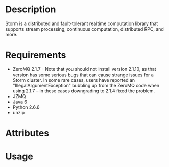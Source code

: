 # Description

Storm is a distributed and fault-tolerant realtime computation library that supports stream processing, continuous computation, distributed RPC, and more.

# Requirements

* ZeroMQ 2.1.7 - Note that you should not install version 2.1.10, as that version has some serious bugs that can cause strange issues for a Storm cluster. In some rare cases, users have reported an "IllegalArgumentException" bubbling up from the ZeroMQ code when using 2.1.7 – in these cases downgrading to 2.1.4 fixed the problem.
* JZMQ
* Java 6
* Python 2.6.6
* unzip

# Attributes

# Usage

